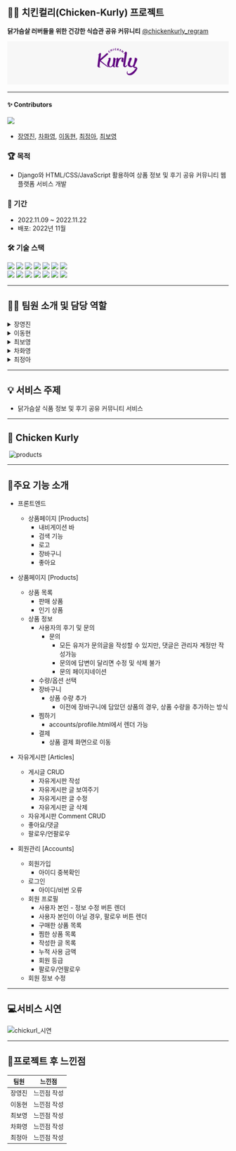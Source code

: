 ## :chicken::purple_heart: 치킨컬리(Chicken-Kurly) 프로젝트

**닭가슴살 러버들을 위한 건강한 식습관 공유 커뮤니티**
[@chickenkurly_regram](https://www.instagram.com/chickenkurly_regram/)

![carousel2](README.assets/carousel2.jpg)

---

#### ✨ Contributors

<a href="https://github.com/jincde/chicken-kurly/graphs/contributors">
  <img src="https://contrib.rocks/image?repo=jincde/chicken-kurly" />
</a>

* [장영진](https://github.com/jincde), 
[차화영](https://github.com/forwardyoung), 
[이동현](https://github.com/soohofather), 
[최정아](https://github.com/astroastrum),
[최보영](https://github.com/jupiter6676)


### :trophy: 목적
* Django와 HTML/CSS/JavaScript 활용하여 상품 정보 및 후기 공유 커뮤니티 웹 플랫폼 서비스 개발


### :date: 기간
* 2022.11.09 ~ 2022.11.22
* 배포: 2022년 11월 


### :hammer_and_wrench: 기술 스택
<div align="left">
  <img src="https://img.shields.io/badge/Django-Full%20Stack-yellowgreen">
  <img src="https://img.shields.io/badge/Python-Full%20Stack-blue">
  <img src="https://img.shields.io/badge/CSS-Frontend-pink">
  <img src="https://img.shields.io/badge/JavaScript-Frontend-purple">
  <img src="https://img.shields.io/badge/HTML-Full%20Stack-orange">
  <img src="https://img.shields.io/badge/VSCODE-Full%20Stack-lightblue">
  <img src="https://img.shields.io/badge/GITHUB-Full%20Stack-black">
</div>
<div align="left">
  <img src="https://img.shields.io/badge/Django-green?style=flat&logo=Django&logoColor=092E20"/>
  <img src="https://img.shields.io/badge/Python-blue?style=flat&logo=Django&logoColor=3776AB"/>
  <img src="https://img.shields.io/badge/CSS-pink?style=flat&logo=Django&logoColor=1572B6"/>
  <img src="https://img.shields.io/badge/JavaScript-yellow?style=flat&logo=Django&logoColor=F7DF1E"/>
  <img src="https://img.shields.io/badge/HTML-orange?style=flat&logo=Django&logoColor=E34F26"/>
  <img src="https://img.shields.io/badge/VSCODE-Full%20Stack-purple"/>
  <img src="https://img.shields.io/badge/GITHUB-black?style=flat&logo=Django&logoColor=181717"/>
</div>

---

## :technologist: 팀원 소개 및 담당 역할

<details>
<summary>장영진</summary>
<div markdown="1">
  * 팀장 <br>
    - 풀스택 개발
    * products/index 페이지
    * 베이스 코드 작성
</div>
</details>
<details>
<summary>이동현</summary>
<div markdown="1">
 * 백엔드 개발 <br>
    - 자유게시판 [Articles] 개발
</div>
</details>
<details>
<summary>최보영</summary>
<div markdown="1">
 * Fullstack <br>
    - 상품페이지 [Products] 개발
</div>
</details>
<details>
<summary>차화영</summary>
<div markdown="1">
  * Fullstack <br>
    - 상품페이지 [Products] 개발
</div>
</details>
<details>
<summary>최정아</summary>
<div markdown="1">
  * Fullstack <br>
    - 회원관리 [Accounts] 개발
</div>
</details>

---

## :bulb: 서비스 주제
* 닭가슴살 식품 정보 및 후기 공유 커뮤니티 서비스



---
## :dart: Chicken Kurly
![]()
[]()![products](https://user-images.githubusercontent.com/108647883/202868016-5284776c-082e-49d0-93d3-e5e2228bc15b.gif)



---

## :shopping_cart:주요 기능 소개

* 프론트엔드
  * 상품페이지 [Products]
    * 내비게이션 바
    * 검색 기능
    * 로고
    * 장바구니
    * 좋아요
 
* 상품페이지 [Products]
  * 상품 목록
    * 판매 상품 
    * 인기 상품
  * 상품 정보
    * 사용자의 후기 및 문의
      * 문의 
          * 모든 유저가 문의글을 작성할 수 있지만, 댓글은 관리자 계정만 작성가능
          * 문의에 답변이 달리면 수정 및 삭제 불가
          * 문의 페이지네이션
    * 수량/옵션 선택
    * 장바구니
      * 상품 수량 추가
        * 이전에 장바구니에 담았던 상품의 경우, 상품 수량을 추가하는 방식
    * 찜하기
        * accounts/profile.html에서 렌더 가능
    * 결제
        * 상품 결제 화면으로 이동
 
 
* 자유게시판 [Articles]
  * 게시글 CRUD
    * 자유게시판 작성
    * 자유게시판 글 보여주기
    * 자유게시판 글 수정
    * 자유게시판 글 삭제
  * 자유게시판 Comment CRUD
  * 좋아요/댓글
  * 팔로우/언팔로우


* 회원관리 [Accounts]
  * 회원가입
    * 아이디 중복확인
  * 로그인
    * 아이디/비번 오류 
  * 회원 프로필
    * 사용자 본인 - 정보 수정 버튼 렌더
    * 사용자 본인이 아닐 경우, 팔로우 버튼 렌더
    * 구매한 상품 목록
    * 찜한 상품 목록
    * 작성한 글 목록
    * 누적 사용 금액
    * 회원 등급
    * 팔로우/언팔로우
  * 회원 정보 수정



---

## :computer:서비스 시연

![chickurl_시연](https://user-images.githubusercontent.com/108647883/202907753-382a29ea-3a4b-4769-b8e8-9929dca50f92.png)




---

## :purple_heart:프로젝트 후 느낀점
|팀원|느낀점|
|---|---|
|장영진|느낀점 작성|
|이동현|느낀점 작성|
|최보영|느낀점 작성|
|차화영|느낀점 작성|
|최정아|느낀점 작성|

